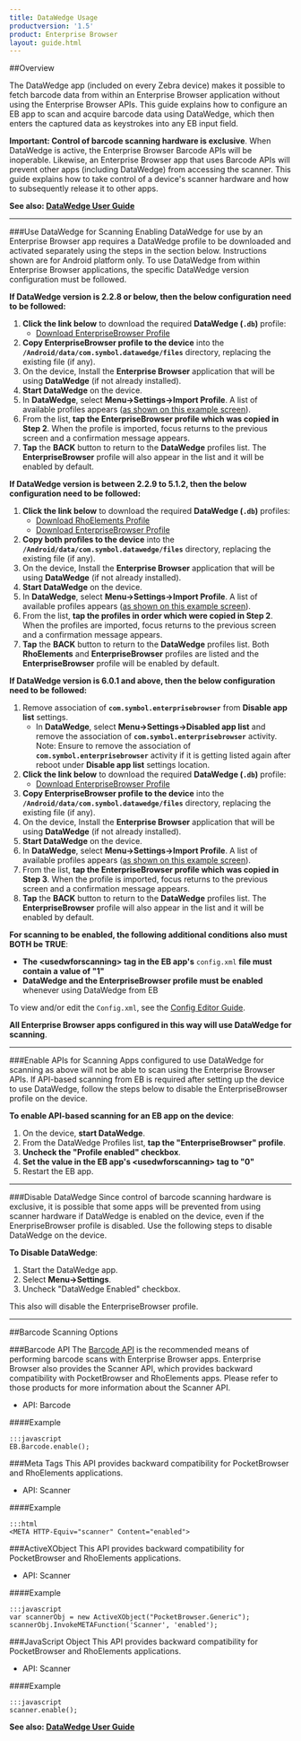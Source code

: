 ```yaml
---
title: DataWedge Usage
productversion: '1.5'
product: Enterprise Browser
layout: guide.html
---
```

##Overview 

The DataWedge app (included on every Zebra device) makes it possible to fetch barcode data from within an Enterprise Browser application without using the Enterprise Browser APIs. This guide explains how to configure an EB app to scan and acquire barcode data using DataWedge, which then enters the captured data as keystrokes into any EB input field. 

**Important: Control of barcode scanning hardware is exclusive**. When DataWedge is active, the Enterprise Browser Barcode APIs will be inoperable. Likewise, an Enterprise Browser app that uses Barcode APIs will prevent other apps (including DataWedge) from accessing the scanner. This guide explains how to take control of a device's scanner hardware and how to subsequently release it to other apps. 

**See also: [DataWedge User Guide](http://techdocs.zebra.com/datawedge/5-0/guide/about/)** 

-----

###Use DataWedge for Scanning
Enabling DataWedge for use by an Enterprise Browser app requires a DataWedge profile to be downloaded and activated separately using the steps in the section below. Instructions shown are for Android platform only. To use DataWedge from within Enterprise Browser applications, the specific DataWedge version configuration must be followed. 

**If DataWedge version is 2.2.8 or below, then the below configuration need to be followed:**

1. **Click the link below** to download the required **DataWedge (`.db`)** profile: 
    * [Download EnterpriseBrowser Profile](https://www.zebra.com/content/dam/zebra_new_ia/en-us/software/developer-tools/enterprise-browser/dwprofile_enterprisebrowser.db)
2. **Copy EnterpriseBrowser profile to the device** into the **`/Android/data/com.symbol.datawedge/files`** directory, replacing the existing file (if any). 
3. On the device, Install the **Enterprise Browser** application that will be using **DataWedge** (if not already installed). 
4. **Start DataWedge** on the device. 
5. In **DataWedge**, select **Menu->Settings->Import Profile**.  A list of available profiles appears ([as shown on this example screen](../../../../datawedge/5-0/guide/advanced#importaprofile)).
6. From the list, **tap the EnterpriseBrowser profile which was copied in Step 2**. When the profile is imported, focus returns to the previous screen and a confirmation message appears. 
7. **Tap** the **BACK** button to return to the **DataWedge** profiles list. The **EnterpriseBrowser** profile will also appear in the list and it will be enabled by default. 

**If DataWedge version is between 2.2.9 to 5.1.2, then the below configuration need to be followed:**

1. **Click the link below** to download the required **DataWedge (`.db`)** profiles: 
    * [Download RhoElements Profile](https://www.zebra.com/content/dam/zebra_new_ia/en-us/software/developer-tools/enterprise-browser/dwprofile_rhoelements.db)
    * [Download EnterpriseBrowser Profile](https://www.zebra.com/content/dam/zebra_new_ia/en-us/software/developer-tools/enterprise-browser/dwprofile_enterprisebrowser.db)
2. **Copy both profiles to the device** into the **`/Android/data/com.symbol.datawedge/files`** directory, replacing the existing file (if any). 
3. On the device, Install the **Enterprise Browser** application that will be using **DataWedge** (if not already installed). 
4. **Start DataWedge** on the device. 
5. In **DataWedge**, select **Menu->Settings->Import Profile**.  A list of available profiles appears ([as shown on this example screen](../../../../datawedge/5-0/guide/advanced#importaprofile)).
6. From the list, **tap the profiles in order which were copied in Step 2**. When the profiles are imported, focus returns to the previous screen and a confirmation message appears. 
7. **Tap** the **BACK** button to return to the **DataWedge** profiles list. Both **RhoElements** and **EnterpriseBrowser** profiles are listed and the **EnterpriseBrowser** profile will be enabled by default. 

**If DataWedge version is 6.0.1 and above, then the below configuration need to be followed:**

1. Remove association of **`com.symbol.enterprisebrowser`** from **Disable app list** settings.
	* In **DataWedge**, select **Menu->Settings->Disabled app list** and remove the association of **`com.symbol.enterprisebrowser`** activity. Note: Ensure to remove the association of **`com.symbol.enterprisebrowser`** activity if it is getting listed again after reboot under **Disable app list** settings location.
2. **Click the link below** to download the required **DataWedge (`.db`)** profile: 
    * [Download EnterpriseBrowser Profile](https://www.zebra.com/content/dam/zebra_new_ia/en-us/software/developer-tools/enterprise-browser/dwprofile_enterprisebrowser.db)
2. **Copy EnterpriseBrowser profile to the device** into the **`/Android/data/com.symbol.datawedge/files`** directory, replacing the existing file (if any). 
3. On the device, Install the **Enterprise Browser** application that will be using **DataWedge** (if not already installed). 
4. **Start DataWedge** on the device. 
5. In **DataWedge**, select **Menu->Settings->Import Profile**.  A list of available profiles appears ([as shown on this example screen](../../../../datawedge/5-0/guide/advanced#importaprofile)).
6. From the list, **tap the EnterpriseBrowser profile which was copied in Step 3**. When the profile is imported, focus returns to the previous screen and a confirmation message appears. 
7. **Tap** the **BACK** button to return to the **DataWedge** profiles list. The **EnterpriseBrowser** profile will also appear in the list and it will be enabled by default.   

**For scanning to be enabled, the following additional conditions also must BOTH be TRUE**:

* **The &lt;usedwforscanning&gt; tag in the EB app's** `config.xml` **file must contain a value of "1"** 
* **DataWedge and the EnterpriseBrowser profile must be enabled** whenever using DataWedge from EB

To view and/or edit the `Config.xml`, see the [Config Editor Guide](../ConfigEditor). 

**All Enterprise Browser apps configured in this way will use DataWedge for scanning**.

<!--
* [Download dwprofile-RhoElements.db](https://www.zebra.com/content/dam/zebra_new_ia/en-us/software/developer-tools/enterprise-browser/dwprofile-rhoelements.db)
2. **Rename the files**, replacing the dash (-) character with an underscore (_) character. The files must be named as follows:  
    * `dwprofile_EnterpriseBrowser.db` and `dwprofile_RhoElements.db` 

7. **Tap the BACK button** to return to the DataWedge Profiles list. The "EnterpriseBrowser" profile is shown and enabled by default (the other is hidden). 
-->
-----

###Enable APIs for Scanning
Apps configured to use DataWedge for scanning as above will not be able to scan using the Enterprise Browser APIs. If API-based scanning from EB is required after setting up the device to use DataWedge, follow the steps below to disable the EnterpriseBrowser profile on the device. 

**To enable API-based scanning for an EB app on the device**: 

1. On the device, **start DataWedge**. 
2. From the DataWedge Profiles list, **tap the "EnterpriseBrowser" profile**. 
3. **Uncheck the "Profile enabled" checkbox**.   
4. **Set the value in the EB app's &lt;usedwforscanning&gt; tag to "0"**
5. Restart the EB app. 

-----

###Disable DataWedge
Since control of barcode scanning hardware is exclusive, it is possible that some apps will be prevented from using scanner hardware if DataWedge is enabled on the device, even if the EnerpriseBrowser profile is disabled. Use the following steps to disable DataWedge on the device. 

**To Disable DataWedge**:

1. Start the DataWedge app.
2. Select **Menu->Settings**.
3. Uncheck "DataWedge Enabled" checkbox.

This also will disable the EnterpriseBrowser profile. 

<!--
###Potential Conflicts
There are two scenarios that could disable scanning with the DataWedge application when Enterprise Browser is running. **This applies to Zebra Android devices only**. They are explained as follows:

1. DataWedge contains a hidden RhoElements profile associated with Enterprise Browser that disables scanner input on some newer Android devices. As a result, the scanner remains disabled when Enterprise Browser comes into the foreground.
2. While initializing Enterprise Browser, a newly created EMDK Barcode Manager instance sends a message that disables DataWedge scanner input.

The following settings correct both of these issues, and will prevent these known scenarios from disabling DataWedge scanning when Enterprise Browser is present on the device. 

####Setting 1: DataWedge Profile

1. **Export the DataWedge Profile0** from the device **(DW Profiles->Settings->Export Profile)**.
2. Move the exported (.db) file to a PC and open in an editor.
3. Make the RhoElements profile visible and **remove the Enterprise Browser association** from Associated/apps section.
4. **Save and move the new profile** to the device. 
5. In DataWedge, **import the new DataWedge profile (DW Profiles->Settings->Import)**.
5. In DataWedge, **create a new Enterprise Browser profile**.
6. **Enable Barcode Input and Keystroke Output** in the new profile.

> **NOTE**: When the profiles above are enabled in DataWedge, Enterprise Browser Barcode 4.x and Scanner 2.x APIs will not function because the scanning hardware will be exclusively controlled by DataWedge. To return scanner control to EB APIs, disable the DataWedge and Enterprise Browser profiles in the DataWedge app, set the usedwforscanning tag value to 0 (see below) and restart the EB app. 

####Setting 2: DataWedge Tag
Enterprise Browser 1.4 and higher addresses the EMDK issue with a new tag in the `Config.xml` file called `usedwforscanning`. **A tag value of 1 forces scanning through DataWedge**; a value of 0 (the default) will disable DataWedge scanning and revert to Enterprise Browser APIs on devices with EMDK installed. For more information, please refer to the [DataWedge tag section](../guide/configreference?usedwforscanning) of the Config.xml Reference. 

**Note**: An Enterprise Browser app that uses Barcode APIs will prevent DataWedge and other apps from accessing the scanner. To release scanner control, simply quit the EB app.
-->

-----

##Barcode Scanning Options

###Barcode API
The [Barcode API](../../api/barcode) is the recommended means of performing barcode scans with Enterprise Browser apps. Enterprise Browser also provides the Scanner API, which provides backward compatibility with PocketBrowser and RhoElements apps. Please refer to those products for more information about the Scanner API. 

* API: Barcode

####Example 

    :::javascript
    EB.Barcode.enable();

###Meta Tags
This API provides backward compatibility for PocketBrowser and RhoElements applications.

* API: Scanner

####Example 

    :::html
    <META HTTP-Equiv="scanner" Content="enabled">

###ActiveXObject
This API provides backward compatibility for PocketBrowser and RhoElements applications.

* API: Scanner

####Example 

    :::javascript
    var scannerObj = new ActiveXObject("PocketBrowser.Generic"); 
    scannerObj.InvokeMETAFunction('Scanner', 'enabled');

###JavaScript Object
This API provides backward compatibility for PocketBrowser and RhoElements applications.

* API: Scanner

####Example 

    :::javascript
    scanner.enable();

**See also: [DataWedge User Guide](../../../../datawedge)** 
